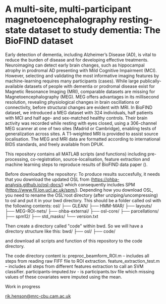 # A multi-site, multi-participant magnetoencephalography resting-state dataset to study dementia: The BioFIND dataset

Early detection of dementia, including Alzheimer’s Disease (AD), is vital to reduce the burden of disease and for developing effective treatments. Neuroimaging can detect early brain changes, such as hippocampal atrophy in prodromal AD presenting with Mild Cognitive Impairment (MCI). However, selecting and validating the most informative imaging features by machine-learning requires many participants (cases). While large publically-available datasets of people with dementia or prodromal disease exist for Magnetic Resonance Imaging (MRI), comparable datasets are missing for Magnetoencephalography (MEG). MEG offers advantages in its millisecond resolution, revealing physiological changes in brain oscillations or connectivity, before structural changes are evident with MRI.
In BioFIND dataset, we introduced a MEG dataset with 324 individuals, half patients with MCI and half age- and sex-matched healthy controls. Their brain activity was recorded while resting with eyes closed, using a 306-channel MEG scanner at one of two sites (Madrid or Cambridge), enabling tests of generalization across sites. A T1-weighted MRI is provided to assist source localisation. The MEG and MRI data are formatted according to international BIDS standards, and freely available from DPUK. 

This repository contains all MATLAB scripts (and functions) including pre-processing, co-registration, source-localisation, feature extraction and machine learning steps to reproduce results of BioFIND data paper ().

Before downloading the repository:
To produce results succesfully, it needs that you download the updated OSL from (https://ohba-analysis.github.io/osl-docs/) which consequently includes SPM (https://www.fil.ion.ucl.ac.uk/spm/). Depending how you download OSL, you need to rename the OSL'root directory (after unziping/uncompressing) to osl and put it in your bwd directory. This should be a folder called osl with the following contents:
osl/
├── GLEAN/
├── HMM-MAR/
├── layouts/
├── MEG-ROI-nets/
├── ohba-external/
├── osl-core/
├── parcellations/
├── spm12/
├── std_masks/
└── version.txt

Then create a directory called "code" within bwd. So we will have a directory structure like this:
bwd/
├── osl/
├── code/

and download all scripts and function of this repository to the code directory.

The code directory content is: 
preproc_beamform_ROI.m – includes all steps from reading raw FIFF file to ROI extraction.
feature_extraction_test.m –  includes all steps from different features extraction to call an SVM classifier.
participants-imputed.tsv - is participants.tsv file which missing values of these covariates were imputed using the mean.

Work in progress 

rik.henson@mrc-cbu.cam.ac.uk
